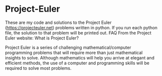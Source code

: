# Project-Euler
These are my code and solutions to the Project Euler (https://projecteuler.net) problems written in python. 
If you run each python file, the solution to that problem will be printed out. 
FAQ From the Project Euler website:
What is Project Euler?

Project Euler is a series of challenging mathematical/computer programming problems that will require more than just mathematical insights to solve. Although mathematics will help you arrive at elegant and efficient methods, the use of a computer and programming skills will be required to solve most problems.


